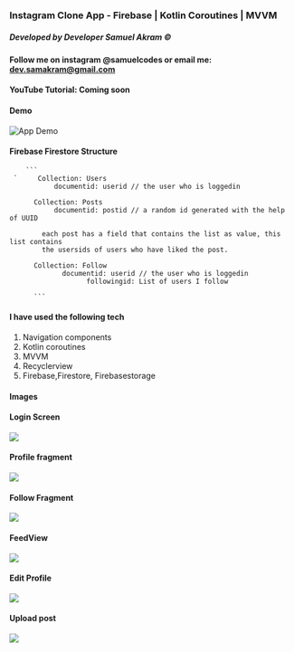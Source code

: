### Instagram Clone App - Firebase | Kotlin Coroutines | MVVM 
#####      Developed by Developer Samuel Akram ©
#### Follow me on instagram @samuelcodes or email me: dev.samakram@gmail.com

#### YouTube Tutorial: Coming soon 

#### Demo

![App Demo](./images/DEMO.gif)


#### Firebase Firestore Structure 

        ```
     `     Collection: Users
               documentid: userid // the user who is loggedin
     
          Collection: Posts
               documentid: postid // a random id generated with the help of UUID
           
            each post has a field that contains the list as value, this list contains 
            the usersids of users who have liked the post. 
     
          Collection: Follow
                 documentid: userid // the user who is loggedin
                       followingid: List of users I follow
          
          ```

#### I have used the following tech 

1. Navigation components 
2. Kotlin coroutines
3. MVVM
4. Recyclerview
5. Firebase,Firestore, Firebasestorage


#### Images 

#### Login Screen
![](images/8861.jpg)

#### Profile fragment 
![](images/8860.jpg)

#### Follow Fragment
![](images/8857.jpg)

#### FeedView 
![](images/8856.jpg)

#### Edit Profile 
![](images/8859.jpg)

#### Upload post 
![](images/8858.jpg)


